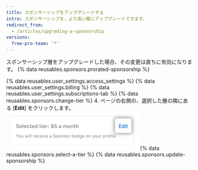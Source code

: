 ```yaml
---
title: スポンサーシップをアップグレードする
intro: スポンサーシップを、より高い層にアップグレードできます。
redirect_from:
  - /articles/upgrading-a-sponsorship
versions:
  free-pro-team: '*'
---
```


スポンサーシップ層をアップグレードした場合、その変更は直ちに有効になります。 {% data reusables.sponsors.prorated-sponsorship %}

{% data reusables.user_settings.access_settings %}
{% data reusables.user_settings.billing %}
{% data reusables.user_settings.subscriptions-tab %}
{% data reusables.sponsors.change-tier %}
4. ページの右側の、選択した層の隣にある [**Edit**] をクリックします。 ![層の編集ボタン](/assets/images/help/billing/edit-tier-button.png)
{% data reusables.sponsors.select-a-tier %}
{% data reusables.sponsors.update-sponsorship %}
